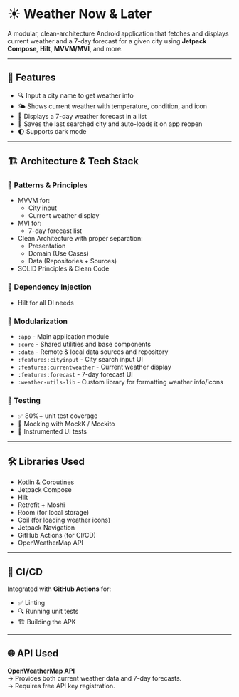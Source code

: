 # ☀️ Weather Now & Later

A modular, clean-architecture Android application that fetches and displays current weather and a 7-day forecast for a given city using **Jetpack Compose**, **Hilt**, **MVVM/MVI**, and more.

---

## 📲 Features

- 🔍 Input a city name to get weather info
- 🌤 Shows current weather with temperature, condition, and icon
- 📆 Displays a 7-day weather forecast in a list
- 💾 Saves the last searched city and auto-loads it on app reopen
- 🌓 Supports dark mode

---

## 🏗 Architecture & Tech Stack

### 🧠 Patterns & Principles
- MVVM for:
  - City input
  - Current weather display
- MVI for:
  - 7-day forecast list
- Clean Architecture with proper separation:
  - Presentation
  - Domain (Use Cases)
  - Data (Repositories + Sources)
- SOLID Principles & Clean Code

### 🔌 Dependency Injection
- Hilt for all DI needs

### 🧱 Modularization
- `:app` - Main application module
- `:core` - Shared utilities and base components
- `:data` - Remote & local data sources and repository
- `:features:cityinput` - City search input UI
- `:features:currentweather` - Current weather display
- `:features:forecast` - 7-day forecast UI
- `:weather-utils-lib` - Custom library for formatting weather info/icons

### 🧪 Testing
- ✅ 80%+ unit test coverage
- 🧪 Mocking with MockK / Mockito
- 📱 Instrumented UI tests

---

## 🛠 Libraries Used

- Kotlin & Coroutines
- Jetpack Compose
- Hilt
- Retrofit + Moshi
- Room (for local storage)
- Coil (for loading weather icons)
- Jetpack Navigation
- GitHub Actions (for CI/CD)
- OpenWeatherMap API

---

## 🧪 CI/CD

Integrated with **GitHub Actions** for:
- ✅ Linting
- 🔍 Running unit tests
- 🏗 Building the APK

---

## 🌐 API Used

**[OpenWeatherMap API](https://openweathermap.org/api)**  
→ Provides both current weather data and 7-day forecasts.  
→ Requires free API key registration.

